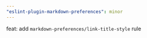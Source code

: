 ```yaml
---
"eslint-plugin-markdown-preferences": minor
---
```


feat: add `markdown-preferences/link-title-style` rule
